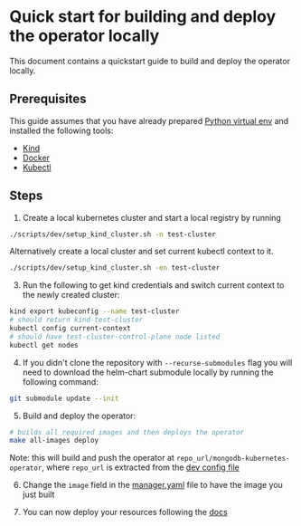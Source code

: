 # Quick start for building and deploy the operator locally

This document contains a quickstart guide to build and deploy the operator locally.


## Prerequisites
This guide assumes that you have already prepared [Python virtual env](contributing.md#python-environment) and installed the following tools:

* [Kind](https://kind.sigs.k8s.io/)
* [Docker](https://www.docker.com/)
* [Kubectl](https://kubernetes.io/docs/tasks/tools/install-kubectl/)


## Steps

1. Create a local kubernetes cluster and start a local registry by running

```sh
./scripts/dev/setup_kind_cluster.sh -n test-cluster
```

Alternatively create a local cluster and set current kubectl context to it.
```sh
./scripts/dev/setup_kind_cluster.sh -en test-cluster
```

3. Run the following to get kind credentials and switch current context to the newly created cluster:

```sh
kind export kubeconfig --name test-cluster
# should return kind-test-cluster
kubectl config current-context
# should have test-cluster-control-plane node listed
kubectl get nodes
```

4. If you didn't clone the repository with `--recurse-submodules` flag you will need to download the helm-chart submodule locally by running the following command:
```sh
git submodule update --init
```


5. Build and deploy the operator:

```sh
# builds all required images and then deploys the operator
make all-images deploy
```

Note: this will build and push the operator at `repo_url/mongodb-kubernetes-operator`, where `repo_url` is extracted from the [dev config file](./contributing.md#developing-locally)

6. Change the `image` field in the [manager.yaml](../config/manager/manager.yaml) file to have the image you just built

7. You can now deploy your resources following the [docs](../docs/README.md)
